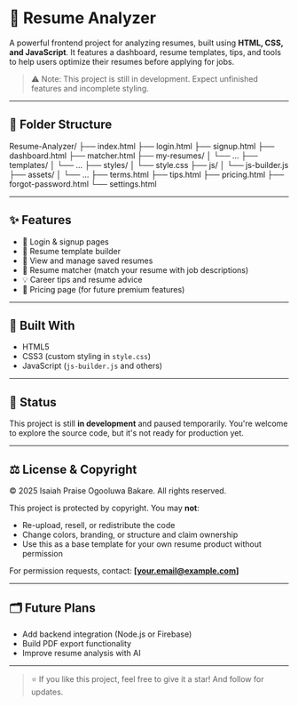 # 🧠 Resume Analyzer

A powerful frontend project for analyzing resumes, built using **HTML, CSS, and JavaScript**. It features a dashboard, resume templates, tips, and tools to help users optimize their resumes before applying for jobs.

> ⚠️ Note: This project is still in development. Expect unfinished features and incomplete styling.

---

## 📁 Folder Structure


Resume-Analyzer/
├── index.html
├── login.html
├── signup.html
├── dashboard.html
├── matcher.html
├── my-resumes/
│ └── ...
├── templates/
│ └── ...
├── styles/
│ └── style.css
├── js/
│ └── js-builder.js
├── assets/
│ └── ...
├── terms.html
├── tips.html
├── pricing.html
├── forgot-password.html
└── settings.html


---

## ✨ Features

- 🔐 Login & signup pages
- 🧩 Resume template builder
- 📂 View and manage saved resumes
- 🧠 Resume matcher (match your resume with job descriptions)
- 💡 Career tips and resume advice
- 🧾 Pricing page (for future premium features)

---

## 🚀 Built With

- HTML5
- CSS3 (custom styling in `style.css`)
- JavaScript (`js-builder.js` and others)

---

## 🚧 Status

This project is still **in development** and paused temporarily. You're welcome to explore the source code, but it's not ready for production yet.

---

## ⚖️ License & Copyright
© 2025 Isaiah Praise Ogooluwa Bakare. All rights reserved.


This project is protected by copyright. You may **not**:

- Re-upload, resell, or redistribute the code
- Change colors, branding, or structure and claim ownership
- Use this as a base template for your own resume product without permission

For permission requests, contact: **[your.email@example.com]**

---

## 🗂️ Future Plans

- Add backend integration (Node.js or Firebase)
- Build PDF export functionality
- Improve resume analysis with AI

---

> ⭐ If you like this project, feel free to give it a star! And follow for updates.

